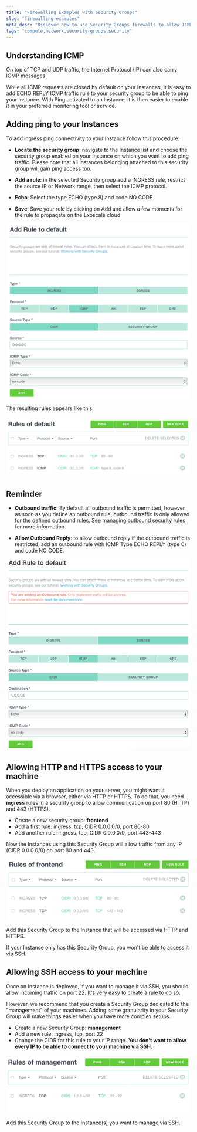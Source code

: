 ```yaml
---
title: "Firewalling Examples with Security Groups"
slug: "firewalling-examples"
meta_desc: "Discover how to use Security Groups firewalls to allow ICMP messages like ping, or TCP traffic such as HTTP or HTTPS, to and from your Exoscale Instances"
tags: "compute,network,security-groups,security"
---
```


## Understanding ICMP

On top of TCP and UDP traffic, the Internet Protocol (IP) can also carry
ICMP messages.

While all ICMP requests are closed by default on your Instances, it is easy
to add ECHO REPLY ICMP traffic rule to your security group to be able
to ping your Instance.
With Ping activated to an Instance, it is then easier to enable it in your
preferred monitoring tool or service.

## Adding ping to your Instances

To add ingress ping connectivity to your Instance follow this procedure:

* **Locate the security group**: navigate to the Instance list and choose
  the security group enabled on your Instance on which you want to add ping
  traffic. Please note that all Instances belonging attached to this security
  group will gain ping access too.

* **Add a rule**: in the selected Security group add a INGRESS rule, restrict
  the source IP or Network range, then select the ICMP protocol.

* **Echo**: Select the type ECHO (type 8) and code NO CODE

* **Save**: Save your rule by clicking on Add and allow a few moments for
  the rule to propagate on the Exoscale cloud

![Adding ECHO ICMP Rule](../img/compute/adding-ping-2.png)

The resulting rules appears like this:

![Echo ICMP Rule](../img/compute/adding-ping-1.png)

## Reminder

* **Outbound traffic**: By default all outbound traffic is
  permitted, however as soon as you define an outbound rule, outbound traffic
  is only allowed for the defined outbound rules. See [managing outbound
  security rules](/documentation/compute/outbound-security-rules/)
  for more information.

* **Allow Outbound Reply**: to allow outbound reply if the outbound traffic
  is restricted, add an outbound rule with ICMP Type ECHO REPLY (type 0) and
  code NO CODE.

![Adding ECHO REPLY ICMP Rule](../img/compute/adding-ping-3.png)

## Allowing HTTP and HTTPS access to your machine

When you deploy an application on your server, you might want it accessible via
a browser, either via HTTP or HTTPS. To do that, you need **ingress** rules in a security
group to allow communication on port 80 (HTTP) and 443 (HTTPS).

* Create a new security group: **frontend**
* Add a first rule: ingress, tcp, CIDR 0.0.0.0/0, port 80-80
* Add another rule: ingress, tcp, CIDR 0.0.0.0/0, port 443-443

Now the Instances using this Security Group will allow traffic from any IP
(CIDR 0.0.0.0/0) on port 80 and 443.

![frontend security group](../img/compute/sg-frontend.png)

Add this Security Group to the Instance that will be accessed via HTTP and HTTPS.

If your Instance only has this Security Group, you won't be able to access it
via SSH.

## Allowing SSH access to your machine

Once an Instance is deployed, if you want to manage it via SSH, you should allow
incoming traffic on port 22. [It's very easy to create a rule to do so.](/documentation/compute/security-groups/#A_simple_example)

However, we recommend that you create a Security Group dedicated to the
"management" of your machines. Adding some granularity in your Security Group
will make things easier when you have more complex setups.

* Create a new Security Group: **management**
* Add a new rule: ingress, tcp, port 22
* Change the CIDR for this rule to your IP range. **You don't want to allow every
  IP to be able to connect to your machine via SSH.**

![management security group](../img/compute/sg-management.png)

Add this Security Group to the Instance(s) you want to manage via SSH.
